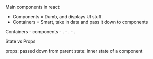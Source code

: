 Main components in react:
- Components = Dumb, and displays UI stuff.
- Containers = Smart, take in data and pass it down to components

Containers
	- components
	- .
	- .
	- .

State vs Props

props: passed down from parent
state: inner state of a component
